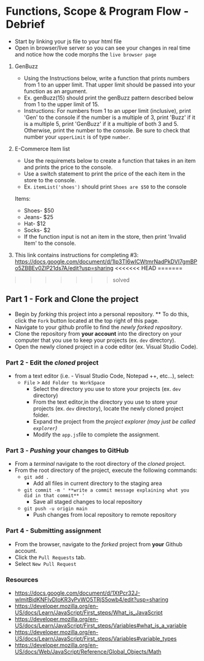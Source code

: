 # Functions, Scope & Program Flow - Debrief

* Start by linking your js file to your html file
* Open in browser/live server so you can see your changes in real time and notice how the code morphs the `live browser page`

1. GenBuzz
   * Using the Instructions below, write a function that prints numbers from 1 to an upper limit. That upper limit should be passed into your function as an argument.
    *   Ex. genBuzz(15) should print the genBuzz pattern described below from 1 to the upper limit of 15.
   * Instructions: For numbers from 1 to an upper limit (inclusive), print 'Gen' to the console if the number is a multiple of 3, print 'Buzz' if it is a multiple 5, print 'GenBuzz' if it a multiple of both 3 and 5. Otherwise, print the number to the console. Be sure to check that number your `upperLimit` is of type `number`.

2. E-Commerce Item list
    * Use the requiremets below to create a function that takes in an item and prints the price to the console.
    * Use a switch statement to print the price of the each item in the store to the console.
    * Ex. `itemList('shoes')` should print `Shoes are $50` to the console

    Items:
     * Shoes- $50
     * Jeans- $25
     * Hat- $12
     * Socks- $2
     * If the function input is not an item in the store, then print 'Invalid Item' to the console.

3. This link contains instructions for completing #3: <https://docs.google.com/document/d/1lp3TI6wICWtmrNadPkDVI7gmBPo5ZBBEv0ZlP21ds7A/edit?usp=sharing>
<<<<<<< HEAD
=======

<!-- 4. Print a random integer
    *Print a random integer (whole number) between 50(inclusive) and 100(exclusive) to the console -->

>>>>>>> solved

## Part 1 - Fork and Clone the project

* Begin by _forking_ this project into a personal repository.
   ** To do this, click the `Fork` button located at the top right of this page.
* Navigate to your github profile to find the _newly forked repository_.
* Clone the repository from **your account** into the directory on your computer that you use to keep your projects (ex. `dev` directory).
* Open the newly cloned project in a code editor (ex. Visual Studio Code).

### Part 2 - Edit the _cloned_ project

* from a text editor (i.e. - Visual Studio Code, Notepad ++, etc...), select:
  * `File` > `Add Folder to WorkSpace`
    * Select the directory you use to store your projects (ex. `dev` directory)
    * From the text editor,in the directory you use to store your projects (ex. `dev` directory), locate the newly cloned project folder.
    * Expand the project from the _project explorer (may just be called `explorer`)_
    * Modify the `app.js`file to complete the assignment.


### Part 3 - _Pushing_ your changes to GitHub

* From a _terminal_ navigate to the root directory of the _cloned_ project.
* From the root directory of the project, execute the following commands:
    * `git add .`
        * Add all files in current directory to the staging area
    * `git commit -m ' **write a commit message explaining what you did in that commit** '`
        * Save all staged changes to local repository
    * `git push -u origin main`
        * Push changes from local repository to remote repository

### Part 4 - Submitting assignment

* From the browser, navigate to the _forked_ project from **your** Github account.
* Click the `Pull Requests` tab.
* Select `New Pull Request`

### Resources

- <https://docs.google.com/document/d/1XtPcr32J-wImjtBidKNFIvDIoKR3yPvWO5TRjS5owb4/edit?usp=sharing>
- <https://developer.mozilla.org/en-US/docs/Learn/JavaScript/First_steps/What_is_JavaScript>
- <https://developer.mozilla.org/en-US/docs/Learn/JavaScript/First_steps/Variables#what_is_a_variable>
- <https://developer.mozilla.org/en-US/docs/Learn/JavaScript/First_steps/Variables#variable_types>
- <https://developer.mozilla.org/en-US/docs/Web/JavaScript/Reference/Global_Objects/Math>
